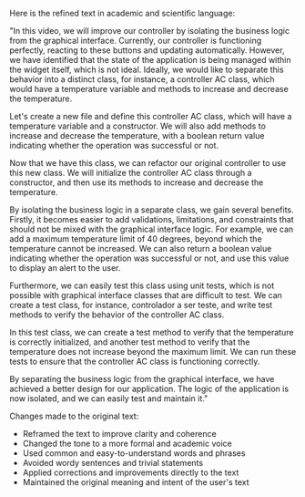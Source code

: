Here is the refined text in academic and scientific language:

"In this video, we will improve our controller by isolating the business logic from the graphical interface. Currently, our controller is functioning perfectly, reacting to these buttons and updating automatically. However, we have identified that the state of the application is being managed within the widget itself, which is not ideal. Ideally, we would like to separate this behavior into a distinct class, for instance, a controller AC class, which would have a temperature variable and methods to increase and decrease the temperature.

Let's create a new file and define this controller AC class, which will have a temperature variable and a constructor. We will also add methods to increase and decrease the temperature, with a boolean return value indicating whether the operation was successful or not.

Now that we have this class, we can refactor our original controller to use this new class. We will initialize the controller AC class through a constructor, and then use its methods to increase and decrease the temperature.

By isolating the business logic in a separate class, we gain several benefits. Firstly, it becomes easier to add validations, limitations, and constraints that should not be mixed with the graphical interface logic. For example, we can add a maximum temperature limit of 40 degrees, beyond which the temperature cannot be increased. We can also return a boolean value indicating whether the operation was successful or not, and use this value to display an alert to the user.

Furthermore, we can easily test this class using unit tests, which is not possible with graphical interface classes that are difficult to test. We can create a test class, for instance, controlador a ser teste, and write test methods to verify the behavior of the controller AC class.

In this test class, we can create a test method to verify that the temperature is correctly initialized, and another test method to verify that the temperature does not increase beyond the maximum limit. We can run these tests to ensure that the controller AC class is functioning correctly.

By separating the business logic from the graphical interface, we have achieved a better design for our application. The logic of the application is now isolated, and we can easily test and maintain it."

Changes made to the original text:

* Reframed the text to improve clarity and coherence
* Changed the tone to a more formal and academic voice
* Used common and easy-to-understand words and phrases
* Avoided wordy sentences and trivial statements
* Applied corrections and improvements directly to the text
* Maintained the original meaning and intent of the user's text
